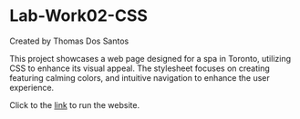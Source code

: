 # Lab-Work02-CSS
Created by Thomas Dos Santos

This project showcases a web page designed for a spa in Toronto, utilizing CSS to enhance its visual appeal. The stylesheet focuses on creating featuring calming colors, and intuitive navigation to enhance the user experience.

Click to the [link](https://thomdoss.github.io/Lab-Work02-CSS_Thomas_DOSSANTOS/) to run the website.

